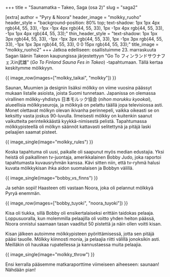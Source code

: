 +++
title = "Saunamatka – Takeo, Saga (osa 2)"
slug = "saga2"

[extra]
author = "Pyry & Noora"
header_image = "molkky_ruoho"
header_style = "background-position: 80% top; text-shadow: 1px 1px 4px rgb(44, 55, 33), -1px -1px 4px rgb(44, 55, 33), 1px -1px 4px rgb(44, 55, 33), -1px 1px 4px rgb(44, 55, 33);"
thin_header_style = "text-shadow: 1px 1px 3px rgb(44, 55, 33), -1px -1px 3px rgb(44, 55, 33), 1px -1px 3px rgb(44, 55, 33), -1px 1px 3px rgb(44, 55, 33), 0 0 15px rgb(44, 55, 33);"
title_image = "molkky_ruoho2"
+++
Jatkoa edelliseen: osallistuimme 23. marraskuuta Sagan läänin Takeon kaupungissa järjestettyyn "Go To フィンランドサウナフェスin武雄" (*Go To Finland Sauna Fes in Takeo*) -tapahtumaan. Tällä kertaa keskitymme mölkkyyn.
<!-- more -->

{{ image_row(images=["molkky_taikai", "molkky"]) }}

Saunan, Muumien ja designin lisäksi mölkky on viime vuosina päässyt mukaan listalle asioista, joista Suomi tunnetaan. Japanissa on olemassa virallinen mölkky-yhdistys 日本モルック協会 (*nihon morukku kyookai*), alueellisia mölkkyseuroja, ja mölkkyä on pelattu täällä jopa televisiossa asti. Monet olettavat mölkyn olevan ikivanha perinnepeli, vaikka oikeasti se on keksitty vasta joskus 90-luvulla. Ilmeisesti mölkky on kuitenkin saanut vaikutteita perinteikkäästä kyykkä-nimisestä pelistä. Tapahtumassa mölkkypisteellä oli mölkyn säännöt kattavasti selitettynä ja pitäjä laski pelaajien saamat pisteet. 

{{ image_single(image="molkky_rules") }}

Koska tapahtuma oli uusi, paikalle oli saapunut myös median edustajia. Yksi heistä oli paikallinen tv-juontaja, amerikkalainen Bobby Judo, joka raportoi tapahtumasta kuvausryhmän kanssa. Kävi sitten niin, että tv-ryhmä halusi kuvata mölkkykisan ihka aidon suomalaisen ja Bobbyn välillä.

{{ image_single(image="bobby_vs_finns") }}

Ja sehän sopii! Haasteen otti vastaan Noora, joka oli pelannut mölkkyä Pyryä enemmän.

{{ image_row(images=["bobby_tuyoki", "noora_tuyoki"]) }}

Kisa oli tiukka, sillä Bobby oli ensikertalaiseksi erittäin taidokas pelaaja. Loppusuoralla, kun molemmilla pelaajilla oli voitto yhden heiton päässä, Noora onnistui saamaan tasan vaaditut 50 pistettä ja näin ollen voitti kisan. 

Kisan jälkeen autoimme mölkkypisteen pyörittämisessä, jotta sen pitäjä pääsi tauolle. Mölkky kiinnosti monia, ja pelaajia riitti välillä jonoksikin asti. Meilläkin oli hauskaa rupatellessa ja kannustaessa muita pelaajia.

{{ image_single(image="molkky_throw") }}

Ensi kerralla pääsemme matkaraporttime viimeiseen aiheeseen: saunaan! Nähdään pian!